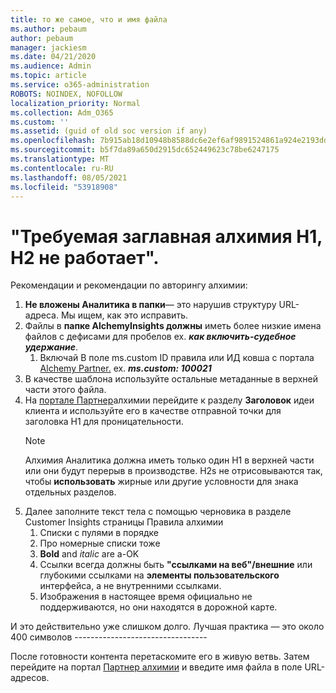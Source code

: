 ```yaml
---
title: то же самое, что и имя файла
ms.author: pebaum
author: pebaum
manager: jackiesm
ms.date: 04/21/2020
ms.audience: Admin
ms.topic: article
ms.service: o365-administration
ROBOTS: NOINDEX, NOFOLLOW
localization_priority: Normal
ms.collection: Adm_O365
ms.custom: ''
ms.assetid: (guid of old soc version if any)
ms.openlocfilehash: 7b915ab18d10948b8588dc6e2ef6af9891524861a924e2193dd73c2c77ffe6da
ms.sourcegitcommit: b5f7da89a650d2915dc652449623c78be6247175
ms.translationtype: MT
ms.contentlocale: ru-RU
ms.lasthandoff: 08/05/2021
ms.locfileid: "53918908"
---
```

# <a name="required-alchemy-header-h1-h2s-dont-work"></a>"Требуемая заглавная алхимия H1, H2 не работает".
Рекомендации и рекомендации по авторингу алхимии:

1. **Не вложены Аналитика в папки**— это нарушив структуру URL-адреса. Мы ищем, как это исправить.
1. Файлы в **папке AlchemyInsights должны** иметь более низкие имена файлов с дефисами для пробелов ex. **_как включить-судебное удержание_**.
    1. Включай В поле ms.custom ID правила или ИД ковша с портала [Alchemy Partner.](https://alchemyportal.azurewebsites.net) ex. ***ms.custom: 100021***
1. В качестве шаблона используйте остальные метаданные в верхней части этого файла.
1. На [портале Партнер](https://alchemyportal.azurewebsites.net)алхимии перейдите к разделу **Заголовок** идеи клиента и используйте его в качестве отправной точки для заголовка H1 для проницательности. 
    > [!NOTE]
    > Алхимия Аналитика должна иметь только один H1 в верхней части или они будут перерыв в производстве. H2s не отрисовываются так, чтобы **использовать** жирные или другие условности для знака отдельных разделов.
1. Далее заполните текст тела с помощью черновика в разделе Customer Insights страницы Правила алхимии
    1. Списки с пулями в порядке
    1. Про номерные списки тоже
    1. **Bold** and *italic* are a-OK
    1. Ссылки всегда должны быть **"ссылками на веб"/внешние** или глубокими ссылками на **элементы пользовательского** интерфейса, а не внутренними ссылками.
    1. Изображения в настоящее время официально не поддерживаются, но они находятся в дорожной карте.

И это действительно уже слишком долго. Лучшая практика — это около 400 символов ---------------------------------

После готовности контента перетаскомите его в живую ветвь. Затем перейдите на портал [Партнер алхимии](https://alchemyportal.azurewebsites.net) и введите имя файла в поле URL-адресов. 